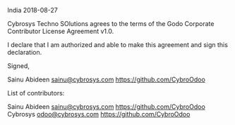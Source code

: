 India 2018-08-27

Cybrosys Techno SOlutions agrees to the terms of the Godo Corporate
Contributor License Agreement v1.0.

I declare that I am authorized and able to make this agreement and sign this
declaration.

Signed,

Sainu Abideen sainu@cybrosys.com https://github.com/CybroOdoo

List of contributors:

Sainu Abideen sainu@cybrosys.com https://github.com/CybroOdoo
Cybrosys odoo@cybrosys.com https://github.com/CybroOdoo
